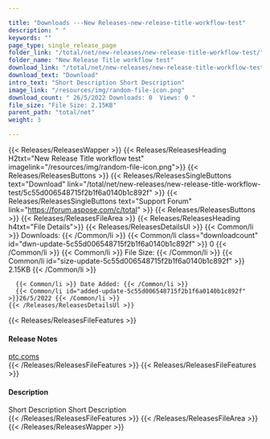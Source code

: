 ```yaml
---

title: "Downloads ---New Releases-new-release-title-workflow-test"
description: " "
keywords: ""
page_type: single_release_page
folder_link: "/total/net/new-releases/new-release-title-workflow-test/"
folder_name: "New Release Title workflow test"
download_link: "/total/net/new-releases/new-release-title-workflow-test/5c55d006548715f2b1f6a0140b1c892f"
download_text: "Download"
intro_text: "Short Description Short Description"
image_link: "/resources/img/random-file-icon.png"
download_count: " 26/5/2022 Downloads: 0  Views: 0 "
file_size: "File Size: 2.15KB"
parent_path: "total/net"
weight: 3

---
```


{{< Releases/ReleasesWapper >}}
  {{< Releases/ReleasesHeading H2txt="New Release Title workflow test" imagelink="/resources/img/random-file-icon.png">}}
  {{< Releases/ReleasesButtons >}}
    {{< Releases/ReleasesSingleButtons text="Download" link="/total/net/new-releases/new-release-title-workflow-test/5c55d006548715f2b1f6a0140b1c892f" >}}
    {{< Releases/ReleasesSingleButtons text="Support Forum" link="https://forum.aspose.com/c/total" >}}
  {{< Releases/ReleasesButtons >}}
  {{< Releases/ReleasesFileArea >}}
    {{< Releases/ReleasesHeading h4txt="File Details">}}
    {{< Releases/ReleasesDetailsUl >}}
      {{< Common/li >}} Downloads: {{< /Common/li >}}
      {{< Common/li class="downloadcount" id="dwn-update-5c55d006548715f2b1f6a0140b1c892f" >}} 0 {{< /Common/li >}}
      {{< Common/li >}} File Size: {{< /Common/li >}}
      {{< Common/li id="size-update-5c55d006548715f2b1f6a0140b1c892f" >}} 2.15KB {{< /Common/li >}}

      {{< Common/li >}} Date Added: {{< /Common/li >}}
      {{< Common/li id="added-update-5c55d006548715f2b1f6a0140b1c892f" >}}26/5/2022 {{< /Common/li >}}
    {{< /Releases/ReleasesDetailsUl >}}

  {{< Releases/ReleasesFileFeatures >}}
      <h4>Release Notes</h4><div><a href='ptc.coms'>ptc.coms</a></div>
  {{< /Releases/ReleasesFileFeatures >}}
  {{< Releases/ReleasesFileFeatures >}}
      <h4>Description</h4><div class="HTMLDescription">Short Description Short Description</div>
  {{< /Releases/ReleasesFileFeatures >}}
 {{< /Releases/ReleasesFileArea >}}
{{< /Releases/ReleasesWapper >}}


